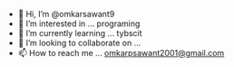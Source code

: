 - 👋 Hi, I’m @omkarsawant9
- 👀 I’m interested in ... programing
- 🌱 I’m currently learning ... tybscit
- 💞️ I’m looking to collaborate on ... 
- 📫 How to reach me ... omkarpsawant2001@gmail.com

<!---
omkarsawant9/omkarsawant9 is a ✨ special ✨ repository because its `README.md` (this file) appears on your GitHub profile.
You can click the Preview link to take a look at your changes.
--->
